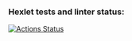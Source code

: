 ### Hexlet tests and linter status:
[![Actions Status](https://github.com/RomanUtolin/python-project-lvl1/workflows/hexlet-check/badge.svg)](https://github.com/RomanUtolin/python-project-lvl1/actions)